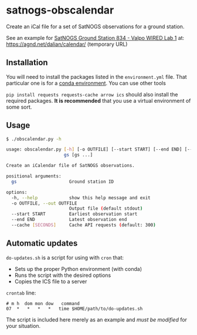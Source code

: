 # satnogs-obscalendar
Create an iCal file for a set of SatNOGS observations for a ground station.


See an example for [SatNOGS Ground Station 834 - Valpo WIRED Lab 1](https://network.satnogs.org/stations/834/) at: https://agnd.net/dalian/calendar/ (temporary URL)


## Installation
You will need to install the packages listed in the `environment.yml` file.
That particular one is for a [conda environment](https://conda.io/projects/conda/en/latest/user-guide/tasks/manage-environments.html#creating-an-environment-from-an-environment-yml-file).
You can use other tools

`pip install requests requests-cache arrow ics` should also install the required packages.
**It is recommended** that you use a virtual environment of some sort.


## Usage

```bash
$ ./obscalendar.py -h

usage: obscalendar.py [-h] [-o OUTFILE] [--start START] [--end END] [--cache [SECONDS]]
                      gs [gs ...]

Create an iCalendar file of SatNOGS observations.

positional arguments:
  gs                    Ground station ID

options:
  -h, --help            show this help message and exit
  -o OUTFILE, --out OUTFILE
                        Output file (default stdout)
  --start START         Earliest observation start
  --end END             Latest observation end
  --cache [SECONDS]     Cache API requests (default: 300)
```

## Automatic updates

`do-updates.sh` is a script for using with `cron` that:
* Sets up the proper Python environment (with conda)
* Runs the script with the desired options
* Copies the ICS file to a server

`crontab` line:
```crontab
# m h  dom mon dow   command
07  *   *   *   *   time $HOME/path/to/do-updates.sh
```

The script is included here merely as an example and _must be modified_ for your situation.

